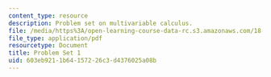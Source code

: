 ```yaml
---
content_type: resource
description: Problem set on multivariable calculus.
file: /media/https%3A/open-learning-course-data-rc.s3.amazonaws.com/18-02-multivariable-calculus-fall-2007/603eb9211b64157226c3d4376025a08b_ps1.pdf
file_type: application/pdf
resourcetype: Document
title: Problem Set 1
uid: 603eb921-1b64-1572-26c3-d4376025a08b
---
```

